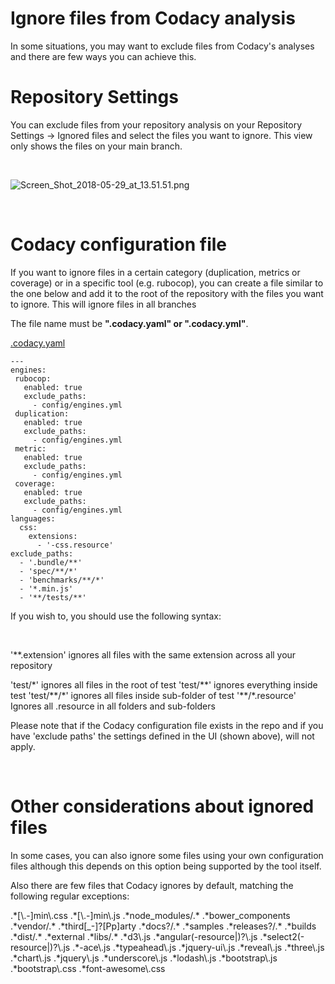 # Ignore files from Codacy analysis

<span class="wysiwyg-font-size-medium">In some situations, you may want
to exclude files from Codacy's analyses and there are few ways you can
achieve this.</span>

# Repository Settings

You can exclude files from your repository analysis on your Repository
Settings -&gt; Ignored files and select the files you want to ignore.
This view only shows the files on your main branch.

 

![Screen\_Shot\_2018-05-29\_at\_13.51.51.png](/images/Screen_Shot_2018-05-29_at_13.51.51.png)

 

# <span class="wysiwyg-font-size-large">Codacy configuration file</span>

If you want to ignore files in a certain category (duplication,
metrics or coverage) or in a specific tool (e.g. rubocop), <span
class="s1">you can create a file similar to the one below and add it to
the root of the repository with the files you want to ignore. This will
ignore files in all branches</span>

<span class="s1">The file name must
be **"**</span>**.codacy.yaml" **or** <span
class="s1">"</span>.codacy.yml"**.

[<span
class="ng-scope ng-binding">.codacy.yaml</span>](https://support.codacy.com/knowledge/articles/115000566729/en-us?brand_id=549689)

    ---
    engines:
     rubocop:
       enabled: true
       exclude_paths:
         - config/engines.yml
     duplication:
       enabled: true
       exclude_paths:
         - config/engines.yml
     metric:
       enabled: true
       exclude_paths:
         - config/engines.yml
     coverage:
       enabled: true
       exclude_paths:
         - config/engines.yml
    languages:
      css:
        extensions:
          - '-css.resource'
    exclude_paths:
      - '.bundle/**'
      - 'spec/**/*'
      - 'benchmarks/**/*'
      - '*.min.js'
      - '**/tests/**'

If you wish to, you should use the following syntax:

 

'\*\*.extension' ignores all files with the same extension across all
your repository

'test/\*' ignores all files in the root of test
'test/\*\*' ignores everything inside test
'test/\*\*/\*' ignores all files inside sub-folder of test
'\*\*/\*.resource' Ignores all .resource in all folders and sub-folders

Please note that if the Codacy configuration file exists in the repo and
if you have 'exclude paths' the settings defined in the UI (shown
above), will not apply.

 

# <span class="wysiwyg-font-size-large">Other considerations about ignored files</span>

In some cases, you can also ignore some files using your own
configuration files although this depends on this option being supported
by the tool itself.

Also there are few files that Codacy ignores by default, matching the
following regular exceptions:

.\*\[\\.-\]min\\.css
.\*\[\\.-\]min\\.js
.\*node\_modules/.\*
.\*bower\_components
.\*vendor/.\*
.\*third\[\_-\]?\[Pp\]arty
.\*docs?/.\*
.\*samples
.\*releases?/.\*
.\*builds
.\*dist/.\*
.\*external
.\*libs/.\*
.\*d3\\.js
.\*angular(-resource|)?\\.js
.\*select2(-resource|)?\\.js
.\*-ace\\.js
.\*typeahead\\.js
.\*jquery-ui\\.js
.\*reveal\\.js
.\*three\\.js
.\*chart\\.js
.\*jquery\\.js
.\*underscore\\.js
.\*lodash\\.js
.\*bootstrap\\.js
.\*bootstrap\\.css
.\*font-awesome\\.css

